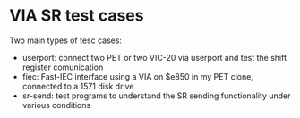 
# VIA SR test cases

Two main types of tesc cases:

* userport: connect two PET or two VIC-20 via userport and test the shift register comunication
* fiec: Fast-IEC interface using a VIA on $e850 in my PET clone, connected to a 1571 disk drive
* sr-send: test programs to understand the SR sending functionality under various conditions
